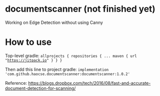 # documentscanner (not finished yet)
Working on Edge Detection without using Canny

# How to use
Top-level gradle:
    <code>allprojects {
      repositories {
          ...
          maven { url "https://jitpack.io" }
        }
    }</code>
  
Then add this line to project gradle:
  <code>implementation 'com.github.haocse.documentscanner:documentscanner:1.0.2'</code>

Reference: https://blogs.dropbox.com/tech/2016/08/fast-and-accurate-document-detection-for-scanning/
